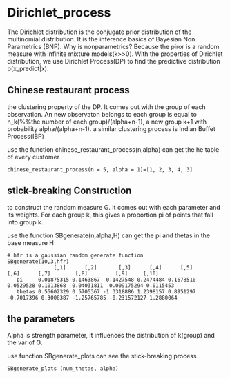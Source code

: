 # Dirichlet_process

The Dirichlet distribution is the conjugate prior distribution of the multinomial distribution. 
It is the inference basics of Bayesian Non Parametrics (BNP). 
Why is nonparametrics? 
Because the piror is a random measure with infinite mixture models(k>>0).
With the properties of Dirichlet distribution, we use Dirichlet Process(DP) to find the predictive distribution p(x_predict|x).

## Chinese restaurant process
the clustering property of the DP. It comes out with the group of each observation. 
An new observaton belongs to each group is equal to n_k(%%the number of each group)/(alpha+n-1), a new group k+1 with probability alpha/(alpha+n-1).
a similar clustering process is Indian Buffet Process(IBP)

use the function chinese_restaurant_process(n,alpha) can get the he table of every customer 

```
chinese_restaurant_process(n = 5, alpha = 1)=[1, 2, 3, 4, 3]
```


## stick-breaking Construction
to construct the random measure G. It comes out with each parameter and its weights.
For each group k, this gives a proportion pi of points that fall into group k.

use the function SBgenerate(n,alpha,H) can get the pi and thetas in the base measure H

```
# hfr is a gaussian random generate function
SBgenerate(10,3,hfr)
               [,1]      [,2]       [,3]      [,4]      [,5]       [,6]      [,7]        [,8]         [,9]     [,10]
   pi     0.01875315 0.1463867  0.1427548 0.2474484 0.1678510  0.0529528 0.1013868  0.04031811  0.009175294 0.0115453
   thetas 0.55602329 0.5705367 -1.3318886 1.2398157 0.8951297 -0.7017396 0.3008387 -1.25765785 -0.231572127 1.2880064
```


## the parameters 
Alpha is strength parameter, it influences the distribution of k(group) and the var of G. 

use function SBgenerate_plots can see the stick-breaking process
 
 ```
 SBgenerate_plots (num_thetas, alpha)
 ```



